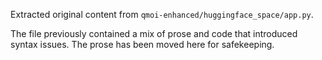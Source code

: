 Extracted original content from `qmoi-enhanced/huggingface_space/app.py`.

The file previously contained a mix of prose and code that introduced
syntax issues. The prose has been moved here for safekeeping.
